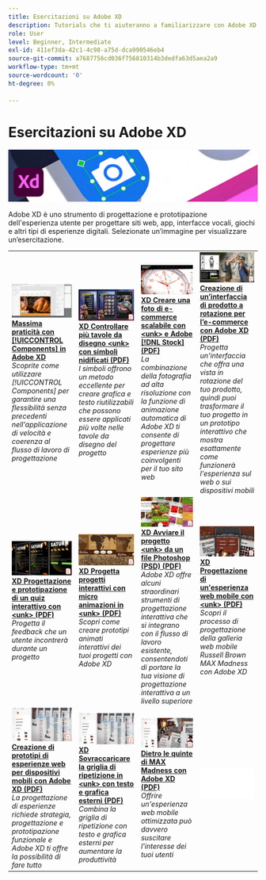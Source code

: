```yaml
---
title: Esercitazioni su Adobe XD
description: Tutorials che ti aiuteranno a familiarizzare con Adobe XD
role: User
level: Beginner, Intermediate
exl-id: 411ef3da-42c1-4c98-a75d-dca990546eb4
source-git-commit: a7687756cd036f756810314b3dedfa63d5aea2a9
workflow-type: tm+mt
source-wordcount: '0'
ht-degree: 0%

---
```


# Esercitazioni su Adobe XD

![Creative Cloud Hero Image](../assets/XD.jpg)

Adobe XD è uno strumento di progettazione e prototipazione dell&#39;esperienza utente per progettare siti web, app, interfacce vocali, giochi e altri tipi di esperienze digitali. Selezionate un’immagine per visualizzare un’esercitazione.

<table>
<tr>
 <td>
   <a href="components.md">
      <img alt="Comodità con i componenti in Adobe XD" src="assets/Componentsxd.jpg" />
   </a>
    <div>
   <a href="components.md"><strong>Massima praticità con [!UICCONTROL Components] in Adobe XD</strong></a>
    </div>
    <em>Scoprite come utilizzare [!UICCONTROL Components] per garantire una flessibilità senza precedenti nell'applicazione di velocità e coerenza al flusso di lavoro di progettazione</em>
    <br>
  </td>
  <td>
   <a href="assets/ControlMultipleXDArtboardswithNestedSymbols.pdf" target="_blank">
      <img alt="XD Controllare più tavole da disegno &lt;unk&gt; con simboli nidificati" src="assets/ControlMultipleXDArtboardswithNestedSymbols.jpg" />
   </a>
    <div>
   <a href="assets/ControlMultipleXDArtboardswithNestedSymbols.pdf" target="_blank"><strong>XD Controllare più tavole da disegno &lt;unk&gt; con simboli nidificati (PDF)</strong></a>
    </div>
    <em>I simboli offrono un metodo eccellente per creare grafica e testo riutilizzabili che possono essere applicati più volte nelle tavole da disegno del progetto</em>
    <br>
  </td>
  <td>
   <a href="assets/CreateaZoomableeCommercePhotowithXDandAdobeStock.pdf" target="_blank">
      <img alt="XD Creare una foto di e-commerce scalabile con &lt;unk&gt; e Adobe [!DNL Stock]" src="assets/CreateaZoomableeCommercePhotowithXDandAdobeStock.jpg" />
   </a>
    <div>
   <a href="assets/CreateaZoomableeCommercePhotowithXDandAdobeStock.pdf" target="_blank"><strong>XD Creare una foto di e-commerce scalabile con &lt;unk&gt; e Adobe [!DNL Stock] (PDF)</strong></a>
    </div>
    <em>La combinazione della fotografia ad alta risoluzione con la funzione di animazione automatica di Adobe XD ti consente di progettare esperienze più coinvolgenti per il tuo sito web</em>
    <br>
  </td>
  <td>
   <a href="assets/CreatingaRotatingProductInterfaceforECommercewithAdobeXD.pdf" target="_blank">
      <img alt="Creazione di un’interfaccia di prodotto a rotazione per l’e-commerce con Adobe XD" src="assets/CreatingaRotatingProductInterfaceforECommercewithAdobeXD.jpg" />
   </a>
    <div>
   <a href="assets/CreatingaRotatingProductInterfaceforECommercewithAdobeXD.pdf" target="_blank"><strong>Creazione di un’interfaccia di prodotto a rotazione per l’e-commerce con Adobe XD (PDF)</strong></a>
    </div>
    <em>Progetta un'interfaccia che offra una vista in rotazione del tuo prodotto, quindi puoi trasformare il tuo progetto in un prototipo interattivo che mostra esattamente come funzionerà l'esperienza sul web o sui dispositivi mobili</em>
    <br>
  </td>
</tr>
<tr>
  <td>
   <a href="assets/DesignandPrototypeanInteractiveQuizwithXD.pdf" target="_blank">
      <img alt="XD Progettazione e prototipazione di un quiz interattivo con &lt;unk&gt;" src="assets/DesignandPrototypeanInteractiveQuizwithXD.jpg" />
   </a>
    <div>
   <a href="assets/DesignandPrototypeanInteractiveQuizwithXD.pdf" target="_blank"><strong>XD Progettazione e prototipazione di un quiz interattivo con &lt;unk&gt; (PDF)</strong></a>
    </div>
    <em>Progetta il feedback che un utente incontrerà durante un progetto</em>
    <br>
  </td>
  <td>
   <a href="assets/DesignInteractiveProjectswithMicroAnimationsinXD.pdf" target="_blank">
      <img alt="XD Progetta progetti interattivi con micro animazioni in &lt;unk&gt;" src="assets/DesignInteractiveProjectswithMicroAnimationsinXD.jpg" />
   </a>
    <div>
   <a href="assets/DesignInteractiveProjectswithMicroAnimationsinXD.pdf" target="_blank"><strong>XD Progetta progetti interattivi con micro animazioni in &lt;unk&gt; (PDF)</strong></a>
    </div>
    <em>Scopri come creare prototipi animati interattivi dei tuoi progetti con Adobe XD</em>
    <br>
  </td>
  <td>
   <a href="assets/JumpstartyourXDProjectfromaPhotoshopFile.pdf" target="_blank">
      <img alt="XD Avviare il progetto &lt;unk&gt; da un file Photoshop (PSD)" src="assets/JumpstartyourXDProjectfromaPhotoshopFile.jpg" />
   </a>
    <div>
   <a href="assets/JumpstartyourXDProjectfromaPhotoshopFile.pdf" target="_blank"><strong>XD Avviare il progetto &lt;unk&gt; da un file Photoshop (PSD) (PDF)</strong></a>
    </div>
    <em>Adobe XD offre alcuni straordinari strumenti di progettazione interattiva che si integrano con il flusso di lavoro esistente, consentendoti di portare la tua visione di progettazione interattiva a un livello superiore</em>
    <br>
  </td>
  <td>
   <a href="assets/MobileWebExperienceswithXD.pdf" target="_blank">
      <img alt="XD Progettazione di un'esperienza web mobile con &lt;unk&gt;" src="assets/MobileWebExperienceswithXD.jpg" />
   </a>
    <div>
   <a href="assets/MobileWebExperienceswithXD.pdf" target="_blank"><strong>XD Progettazione di un'esperienza web mobile con &lt;unk&gt; (PDF)</strong></a>
    </div>
    <em>Scopri il processo di progettazione della galleria web mobile Russell Brown MAX Madness con Adobe XD</em>
    <br>
  </td>
</tr>
<tr>
  <td>
   <a href="assets/PrototypeaMobileWebExperiencewithAdobeXD.pdf" target="_blank">
      <img alt="Creazione di prototipi di esperienze web per dispositivi mobili con Adobe XD" src="assets/PrototypeaMobileWebExperiencewithAdobeXD.jpg" />
   </a>
    <div>
   <a href="assets/PrototypeaMobileWebExperiencewithAdobeXD.pdf" target="_blank"><strong>Creazione di prototipi di esperienze web per dispositivi mobili con Adobe XD (PDF)</strong></a>
    </div>
    <em>La progettazione di esperienze richiede strategia, progettazione e prototipazione funzionale e Adobe XD ti offre la possibilità di fare tutto</em>
    <br>
  </td>
  <td>
   <a href="assets/PrototypeaMobileWebExperiencewithAdobeXD.pdf" target="_blank">
      <img alt="XD Sovraccaricare la griglia di ripetizione in &lt;unk&gt; con testo e grafica esterni" src="assets/PrototypeaMobileWebExperiencewithAdobeXD.jpg" />
   </a>
    <div>
   <a href="assets/PrototypeaMobileWebExperiencewithAdobeXD.pdf" target="_blank"><strong>XD Sovraccaricare la griglia di ripetizione in &lt;unk&gt; con testo e grafica esterni (PDF)</strong></a>
    </div>
    <em>Combina la griglia di ripetizione con testo e grafica esterni per aumentare la produttività</em>
    <br>
  </td>
  <td>
   <a href="assets/BehindtheScenesofMAXMadnesswithAdobeXD.pdf" target="_blank">
      <img alt="Dietro le quinte della follia di MAX con Adobe XD" src="assets/BehindtheScenesofMAXMadnesswithAdobeXD.jpg" />
   </a>
    <div>
   <a href="assets/BehindtheScenesofMAXMadnesswithAdobeXD.pdf" target="_blank"><strong>Dietro le quinte di MAX Madness con Adobe XD (PDF)</strong></a>
    </div>
    <em>Offrire un'esperienza web mobile ottimizzata può davvero suscitare l'interesse dei tuoi utenti</em>
    <br>
  </td>
  <td>
    <img alt="Spaziatore" src="../assets/Whitespacer.png" />
    <div>
    <br>
  </td>
</tr>
</table>
